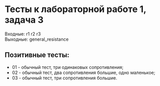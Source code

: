 # Тесты к лабораторной работе 1, задача 3

Входные: r1 r2 r3  
Выходные: general_resistance

## Позитивные тесты:
- 01 - обычный тест, три одинаковых сопротивления;
- 02 - обычный тест, два сопротивления большие, одно маленькое;
- 03 - обычный тест, три сопротивления большие.
